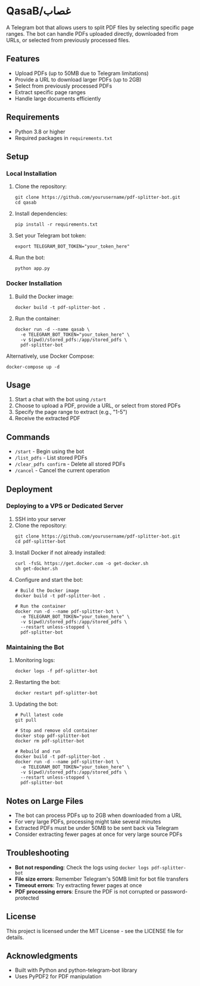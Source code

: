 # QasaB/غصاب
A Telegram bot that allows users to split PDF files by selecting specific page ranges. The bot can handle PDFs uploaded directly, downloaded from URLs, or selected from previously processed files.

## Features
- Upload PDFs (up to 50MB due to Telegram limitations)
- Provide a URL to download larger PDFs (up to 2GB)
- Select from previously processed PDFs
- Extract specific page ranges
- Handle large documents efficiently

## Requirements
- Python 3.8 or higher
- Required packages in `requirements.txt`

## Setup

### Local Installation
1. Clone the repository:
   ```
   git clone https://github.com/yourusername/pdf-splitter-bot.git
   cd qasab
   ```

2. Install dependencies:
   ```
   pip install -r requirements.txt
   ```

3. Set your Telegram bot token:
   ```
   export TELEGRAM_BOT_TOKEN="your_token_here"
   ```

4. Run the bot:
   ```
   python app.py
   ```

### Docker Installation

1. Build the Docker image:
   ```
   docker build -t pdf-splitter-bot .
   ```

2. Run the container:
   ```
   docker run -d --name qasab \
     -e TELEGRAM_BOT_TOKEN="your_token_here" \
     -v $(pwd)/stored_pdfs:/app/stored_pdfs \
     pdf-splitter-bot
   ```

Alternatively, use Docker Compose:
```
docker-compose up -d
```

## Usage

1. Start a chat with the bot using `/start`
2. Choose to upload a PDF, provide a URL, or select from stored PDFs
3. Specify the page range to extract (e.g., "1-5")
4. Receive the extracted PDF

## Commands

- `/start` - Begin using the bot
- `/list_pdfs` - List stored PDFs
- `/clear_pdfs confirm` - Delete all stored PDFs
- `/cancel` - Cancel the current operation

## Deployment

### Deploying to a VPS or Dedicated Server

1. SSH into your server
2. Clone the repository:
   ```
   git clone https://github.com/yourusername/pdf-splitter-bot.git
   cd pdf-splitter-bot
   ```
3. Install Docker if not already installed:
   ```
   curl -fsSL https://get.docker.com -o get-docker.sh
   sh get-docker.sh
   ```
4. Configure and start the bot:
   ```
   # Build the Docker image
   docker build -t pdf-splitter-bot .
   
   # Run the container
   docker run -d --name pdf-splitter-bot \
     -e TELEGRAM_BOT_TOKEN="your_token_here" \
     -v $(pwd)/stored_pdfs:/app/stored_pdfs \
     --restart unless-stopped \
     pdf-splitter-bot
   ```

### Maintaining the Bot

1. Monitoring logs:
   ```
   docker logs -f pdf-splitter-bot
   ```

2. Restarting the bot:
   ```
   docker restart pdf-splitter-bot
   ```

3. Updating the bot:
   ```
   # Pull latest code
   git pull
   
   # Stop and remove old container
   docker stop pdf-splitter-bot
   docker rm pdf-splitter-bot
   
   # Rebuild and run
   docker build -t pdf-splitter-bot .
   docker run -d --name pdf-splitter-bot \
     -e TELEGRAM_BOT_TOKEN="your_token_here" \
     -v $(pwd)/stored_pdfs:/app/stored_pdfs \
     --restart unless-stopped \
     pdf-splitter-bot
   ```

## Notes on Large Files

- The bot can process PDFs up to 2GB when downloaded from a URL
- For very large PDFs, processing might take several minutes
- Extracted PDFs must be under 50MB to be sent back via Telegram
- Consider extracting fewer pages at once for very large source PDFs

## Troubleshooting

- **Bot not responding**: Check the logs using `docker logs pdf-splitter-bot`
- **File size errors**: Remember Telegram's 50MB limit for bot file transfers
- **Timeout errors**: Try extracting fewer pages at once
- **PDF processing errors**: Ensure the PDF is not corrupted or password-protected

## License

This project is licensed under the MIT License - see the LICENSE file for details.

## Acknowledgments

- Built with Python and python-telegram-bot library
- Uses PyPDF2 for PDF manipulation
